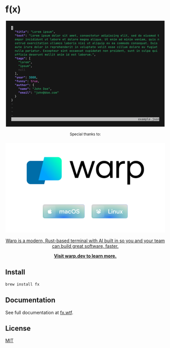 # f(x)

<p align="center"><a href="https://fx.wtf"><img src=".github/images/preview.gif" width="500" alt="fx preview"></a></p>

<p align="center"><sup>Special thanks to:</sup></p>
<a href="https://www.warp.dev/?utm_source=github&utm_medium=referral&utm_campaign=fx_20231001">
    <p align="center"><img src=".github/warp-logo@2x.png" alt="Warp"></p>
    <p align="center">Warp is a modern, Rust-based terminal with AI built in so you and your team can build great software, faster.</p>
    <p align="center"><b>Visit warp.dev to learn more.</b></p>
</a>

## Install

```sh
brew install fx
```

## Documentation

See full documentation at [fx.wtf](https://fx.wtf).

## License

[MIT](LICENSE)
